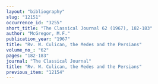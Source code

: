 ```yaml
---
layout: "bibliography"
slug: "12151"
occurrence_id: "3255"
short_title: "The Classical Journal 62 (1967), 182-183"
author: "McGregor, M.F."
publication_year: "1967"
title: "Rv. W. Culican, the Medes and the Persians"
volume_no_: "62"
pages: "182-183"
journal: "The Classical Journal"
title: "Rv. W. Culican, the Medes and the Persians"
previous_item: "12154"
---
```

